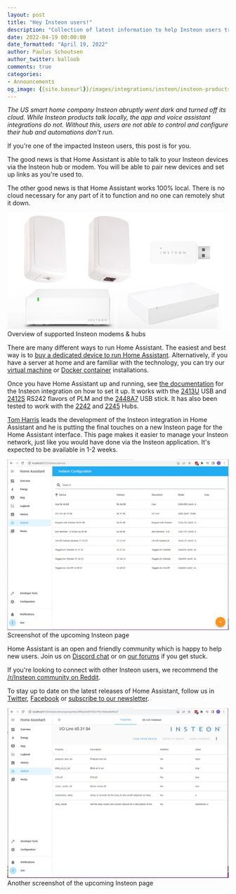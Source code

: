 ```yaml
---
layout: post
title: "Hey Insteon users!"
description: "Collection of latest information to help Insteon users transition to Home Assistant."
date: 2022-04-19 00:00:00
date_formatted: "April 19, 2022"
author: Paulus Schoutsen
author_twitter: balloob
comments: true
categories:
- Announcements
og_image: {{site.baseurl}}/images/integrations/insteon/insteon-products.jpg
---
```


_The US smart home company Insteon abruptly went dark and turned off its cloud. While Insteon products talk locally, the app and voice assistant integrations do not. Without this, users are not able to control and configure their hub and automations don't run._

If you're one of the impacted Insteon users, this post is for you.

The good news is that Home Assistant is able to talk to your Insteon devices via the Insteon hub or modem. You will be able to pair new devices and set up links as you're used to.

The other good news is that Home Assistant works 100% local. There is no cloud necessary for any part of it to function and no one can remotely shut it down.

<p class='img'>
<img src='/images/integrations/insteon/insteon-products.jpg' alt='Overview of supported Insteon modems & hubs'>
Overview of supported Insteon modems & hubs
</p>

There are many different ways to run Home Assistant. The easiest and best way is to [buy a dedicated device to run Home Assistant](/blog/2022/04/16/device-to-run-home-assistant/). Alternatively, if you have a server at home and are familiar with the technology, you can try our [virtual machine](/installation/alternative#install-home-assistant-operating-system) or [Docker container](/installation/alternative#install-home-assistant-container) installations.

Once you have Home Assistant up and running, see [the documentation](https://www.home-assistant.io/integrations/insteon/) for the Insteon integration on how to set it up. It works with the [2413U] USB and [2412S] RS242 flavors of PLM and the [2448A7] USB stick. It has also been tested to work with the [2242] and [2245] Hubs.

[Tom Harris](https://github.com/teharris1) leads the development of the Insteon integration in Home Assistant and he is putting the final touches on a new Insteon page for the Home Assistant interface. This page makes it easier to manage your Insteon network, just like you would have done via the Insteon application. It's expected to be available in 1-2 weeks.

<p class='img'>
<img src='/images/blog/2022-04-for-insteon-users/insteon-panel-1.jpg' alt='Screenshot of the upcoming Insteon page'>
Screenshot of the upcoming Insteon page
</p>

Home Assistant is an open and friendly community which is happy to help new users. Join us on [Discord chat](/join-chat/) or on [our forums](https://www.home-assistant.io/join-chat/) if you get stuck.

If you're looking to connect with other Insteon users, we recommend the [/r/Insteon community on Reddit](https://www.reddit.com/r/insteon/).

To stay up to date on the latest releases of Home Assistant, follow us in [Twitter](https://twitter.com/home_assistant), [Facebook](https://www.facebook.com/homeassistantio) or [subscribe to our newsletter](/newsletter/).

<p class='img'>
<img src='/images/blog/2022-04-for-insteon-users/insteon-panel-2.jpg' alt='Another screenshot of the upcoming Insteon page'>
Another screenshot of the upcoming Insteon page
</p>

[2413U]: https://www.insteon.com/powerlinc-modem-usb
[2412S]: https://www.insteon.com/powerlinc-modem-serial
[2448A7]: https://www.smarthome.com/insteon-2448a7-portable-usb-adapter.html
[2245]: https://www.insteon.com/insteon-hub/
[2242]: https://www.insteon.com/support-knowledgebase/2014/9/26/insteon-hub-owners-manual
